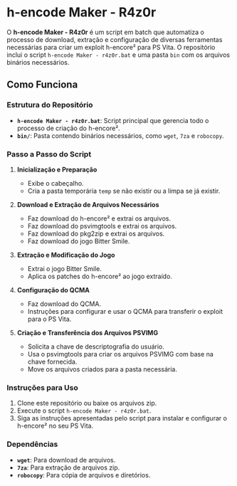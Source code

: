 
# h-encode Maker - R4z0r

O **h-encode Maker - R4z0r** é um script em batch que automatiza o processo de download, extração e configuração de diversas ferramentas necessárias para criar um exploit h-encore² para PS Vita. O repositório inclui o script `h-encode Maker - r4z0r.bat` e uma pasta `bin` com os arquivos binários necessários.

## Como Funciona

### Estrutura do Repositório
- **`h-encode Maker - r4z0r.bat`**: Script principal que gerencia todo o processo de criação do h-encore².
- **`bin/`**: Pasta contendo binários necessários, como `wget`, `7za` e `robocopy`.

### Passo a Passo do Script

1. **Inicialização e Preparação**
   - Exibe o cabeçalho.
   - Cria a pasta temporária `temp` se não existir ou a limpa se já existir.

2. **Download e Extração de Arquivos Necessários**
   - Faz download do h-encore² e extrai os arquivos.
   - Faz download do psvimgtools e extrai os arquivos.
   - Faz download do pkg2zip e extrai os arquivos.
   - Faz download do jogo Bitter Smile.

3. **Extração e Modificação do Jogo**
   - Extrai o jogo Bitter Smile.
   - Aplica os patches do h-encore² ao jogo extraído.

4. **Configuração do QCMA**
   - Faz download do QCMA.
   - Instruções para configurar e usar o QCMA para transferir o exploit para o PS Vita.

5. **Criação e Transferência dos Arquivos PSVIMG**
   - Solicita a chave de descriptografia do usuário.
   - Usa o psvimgtools para criar os arquivos PSVIMG com base na chave fornecida.
   - Move os arquivos criados para a pasta necessária.

### Instruções para Uso
1. Clone este repositório ou baixe os arquivos zip.
2. Execute o script `h-encode Maker - r4z0r.bat`.
3. Siga as instruções apresentadas pelo script para instalar e configurar o h-encore² no seu PS Vita.

### Dependências
- **`wget`**: Para download de arquivos.
- **`7za`**: Para extração de arquivos zip.
- **`robocopy`**: Para cópia de arquivos e diretórios.
